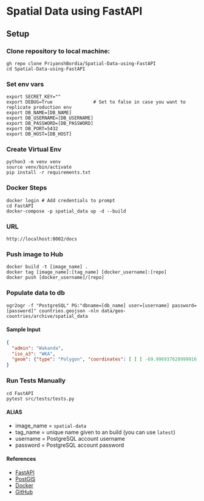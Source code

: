 # Spatial Data using FastAPI


## Setup

### Clone repository to local machine:

```shell
gh repo clone PriyanshBordia/Spatial-Data-using-FastAPI
cd Spatial-Data-using-FastAPI
```

### Set env vars

```shell
export SECRET_KEY=""
export DEBUG=True               # Set to false in case you want to replicate production env
export DB_NAME=[DB_NAME]
export DB_USERNAME=[DB_USERNAME]
export DB_PASSWORD=[DB_PASSWORD]
export DB_PORT=5432
export DB_HOST=[DB_HOST]
```

### Create Virtual Env

```shell
python3 -m venv venv
source venv/bin/activate
pip install -r requirements.txt
```

### Docker Steps

```shell
docker login # Add credentials to prompt
cd FastAPI
docker-compose -p spatial_data up -d --build
```

### URL

```text
http://localhost:8002/docs
```

### Push image to Hub

```shell
docker build -t [image_name] .
docker tag [image_name]:[tag_name] [docker_username]:[repo]
docker push [docker_username]/[repo]
```

### Populate data to db

```shell
ogr2ogr -f "PostgreSQL" PG:"dbname=[db_name] user=[username] password=[password]" countries.geojson -nln data/geo-countries/archive/spatial_data
```

#### Sample Input 

```json
{
  "admin": "Wakanda",
  "iso_a3": "WKA",
  "geom": {"type": "Polygon", "coordinates": [ [ [ -69.996937628999916, 12.577582098000036 ], [ -69.936390753999945, 12.531724351000051 ], [ -69.924672003999945, 12.519232489000046 ], [ -69.915760870999918, 12.497015692000076 ], [ -69.880197719999842, 12.453558661000045 ], [ -69.876820441999939, 12.427394924000097 ], [ -69.888091600999928, 12.417669989000046 ], [ -69.908802863999938, 12.417792059000107 ], [ -69.930531378999888, 12.425970770000035 ], [ -69.945139126999919, 12.44037506700009 ], [ -69.924672003999945, 12.44037506700009 ], [ -69.924672003999945, 12.447211005000014 ], [ -69.958566860999923, 12.463202216000099 ], [ -70.027658657999922, 12.522935289000088 ], [ -70.048085089999887, 12.531154690000079 ], [ -70.058094855999883, 12.537176825000088 ], [ -70.062408006999874, 12.546820380000057 ], [ -70.060373501999948, 12.556952216000113 ], [ -70.051096157999893, 12.574042059000064 ], [ -70.048736131999931, 12.583726304000024 ], [ -70.052642381999931, 12.600002346000053 ], [ -70.059641079999921, 12.614243882000054 ], [ -70.061105923999975, 12.625392971000068 ], [ -70.048736131999931, 12.632147528000104 ], [ -70.00715084499987, 12.5855166690001 ], [ -69.996937628999916, 12.577582098000036 ] ] ] }
}
```

### Run Tests Manually

```shell
cd FastAPI
pytest src/tests/tests.py
```

#### ALIAS

- image_name = `spatial-data`
- tag_name = unique name given to an build (you can use `latest`)
- username = PostgreSQL account username
- password = PostgreSQL account password


#### References

- [FastAPI](https://www.fastapitutorial.com/)
- [PostGIS](http://postgis.net/)
- [Docker](https://testdriven.io/blog/fastapi-crud/)
- [GitHub](https://github.com/nofoobar/JobBoard-Fastapi/blob/main/backend/tests/conftest.py)

